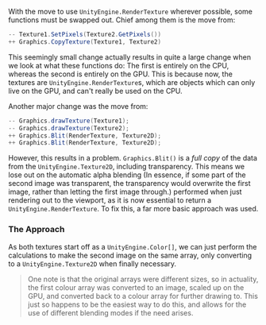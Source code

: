 With the move to use `UnityEngine.RenderTexture` wherever possible, some functions must be swapped out. Chief among them is the move from:
```c#
-- Texture1.SetPixels(Texture2.GetPixels())
++ Graphics.CopyTexture(Texture1, Texture2)
```
This seemingly small change actually results in quite a large change when we look at what these functions do: The first is entirely on the CPU, whereas the second is entirely on the GPU. This is because now, the textures are `UnityEngine.RenderTexture`s, which are objects which can only live on the GPU, and can't really be used on the CPU.

Another major change was the move from:
```cs
-- Graphics.drawTexture(Texture1);
-- Graphics.drawTexture(Texture2);
++ Graphics.Blit(RenderTexture, Texture2D);
++ Graphics.Blit(RenderTexture, Texture2D);
```
However, this results in a problem. `Graphics.Blit()` is a *full copy* of the data from the `UnityEngine.Texture2D`, including transparency. This means we lose out on the automatic alpha blending (In essence, if some part of the second image was transparent, the transparency would overwrite the first image, rather than letting the first image through.) performed when just rendering out to the viewport, as it is now essential to return a `UnityEngine.RenderTexture`.  To fix this, a far more basic approach was used.

### The Approach
As both textures start off as a `UnityEngine.Color[]`, we can just perform the calculations to make the second image on the same array, only converting to a `UnityEngine.Texture2D` when finally necessary.

> One note is that the original arrays were different sizes, so in actuality, the first colour array was converted to an image, scaled up on the GPU, and converted back to a colour array for further drawing to. This just so happens to be the easiest way to do this, and allows for the use of different blending modes if the need arises. 

